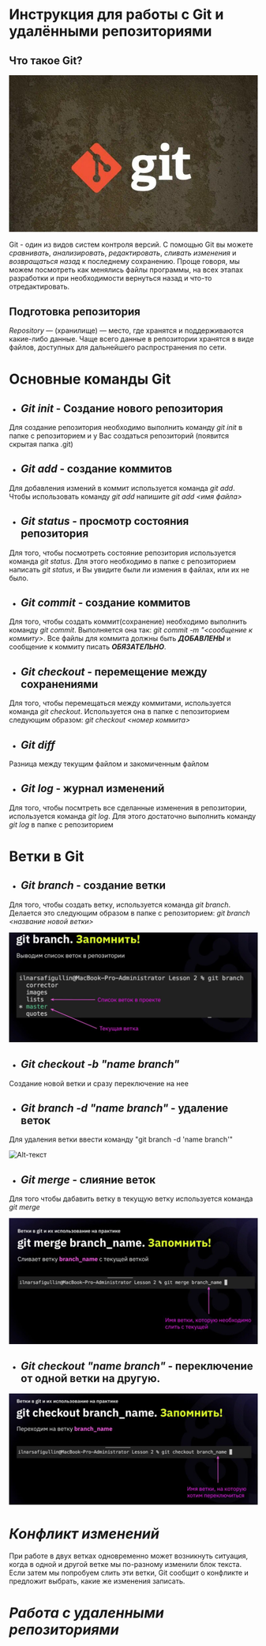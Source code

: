 # Инструкция для работы с Git и удалёнными репозиториями

## Что такое Git? 

![Alt-текст](git.jpg)

Git - один из видов систем контроля версий. С помощью Git вы можете *сравнивать*, *анализировать*, *редактировать*, *сливать изменения* и *возвращаться назад* к последнему сохранению. Проще говоря, мы можем посмотреть как менялись файлы программы, на всех этапах разработки и при необходимости вернуться назад и что-то отредактировать. 
## Подготовка репозитория
*Repository* — (хранилище) — место, где хранятся и поддерживаются какие-либо данные. Чаще всего данные в репозитории хранятся в виде файлов, доступных для дальнейшего распространения по сети.

# Основные команды Git
* ## *Git init* - Создание нового репозитория
Для создание репозитория необходимо выполнить команду *git init*  в папке с репозиторием и у Вас создаться репозиторий (появится скрытая папка .git)

* ## *Git add* - создание коммитов
Для добавления измений в коммит используется команда *git add*. Чтобы использовать команду *git add* напишите *git add <имя файла>*

* ## *Git status* - просмотр состояния репозитория
Для того, чтобы посмотреть состояние репозитория используется команда *git status*. Для этого необходимо в папке с репозиторием написать *git status*, и Вы увидите были ли измения в файлах, или их не было.

* ## *Git commit* - cоздание коммитов
Для того, чтобы создать коммит(сохранение) необходимо выполнить команду *git commit*. Выполняется она так: *git commit -m "<сообщение к коммиту>*. Все файлы для коммита должны быть ***ДОБАВЛЕНЫ*** и сообщение к коммиту писать ***ОБЯЗАТЕЛЬНО***.

* ## *Git checkout* - перемещение между сохранениями
Для того, чтобы перемещаться между коммитами, используется команда *git checkout*. Используется она в папке с пепозиторием следующим образом: *git checkout <номер коммита>*

* ## *Git diff* 
 Разница между текущим файлом и закомиченным файлом

* ## *Git log* - журнал изменений
Для того, чтобы посмтреть все сделанные изменения в репозитории, используется команда *git log*. Для этого достаточно выполнить команду *git log* в папке с репозиторием

# Ветки в Git

* ## *Git branch* - cоздание ветки

Для того, чтобы создать ветку, используется команда *git branch*. Делается это следующим образом в папке с репозиторием: *git branch <название новой ветки>*

![Alt-текст](branch1.jpg)

* ## *Git checkout -b "name branch"*

Создание новой ветки и сразу переключение на нее

* ## *Git branch -d "name branch"* - удаление веток
Для удаления ветки ввести команду "git branch -d 'name branch'"

![Alt-текст](delete.jpg)

* ## *Git merge* -  cлияние веток

Для того чтобы дабавить ветку в текущую ветку используется команда *git merge <name branch>*

![Alt-текст](merge.jpeg)

* ## *Git checkout "name branch"* - переключение от одной ветки на другую.

![Alt-текст](checkout.jpg)

# *Конфликт изменений*

При работе в двух ветках одновременно может
возникнуть ситуация, когда в одной и другой
ветке мы по-разному изменили блок текста.
Если затем мы попробуем слить эти ветки, Git
сообщит о конфликте и предложит выбрать,
какие же изменения записать. 

# *Работа с удаленными репозиториями*

